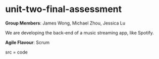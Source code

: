 # unit-two-final-assessment
**Group Members**: James Wong, Michael Zhou, Jessica Lu

We are developing the back-end of a music streaming app, like Spotify.

**Agile Flavour**: Scrum


src = code
